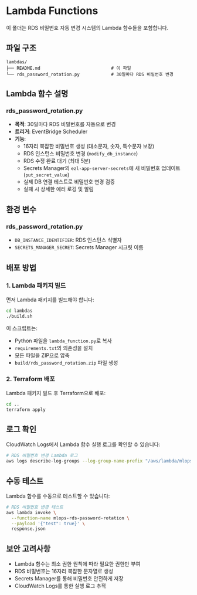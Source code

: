 # Lambda Functions

이 폴더는 RDS 비밀번호 자동 변경 시스템의 Lambda 함수들을 포함합니다.

## 파일 구조

```
lambdas/
├── README.md                           # 이 파일
└── rds_password_rotation.py            # 30일마다 RDS 비밀번호 변경
```

## Lambda 함수 설명

### rds_password_rotation.py
- **목적**: 30일마다 RDS 비밀번호를 자동으로 변경
- **트리거**: EventBridge Scheduler
- **기능**:
  - 16자리 복잡한 비밀번호 생성 (대소문자, 숫자, 특수문자 보장)
  - RDS 인스턴스 비밀번호 변경 (`modify_db_instance`)
  - RDS 수정 완료 대기 (최대 5분)
  - Secrets Manager의 `ezl-app-server-secrets`에 새 비밀번호 업데이트 (`put_secret_value`)
  - 실제 DB 연결 테스트로 비밀번호 변경 검증
  - 실패 시 상세한 에러 로깅 및 알림

## 환경 변수

### rds_password_rotation.py
- `DB_INSTANCE_IDENTIFIER`: RDS 인스턴스 식별자
- `SECRETS_MANAGER_SECRET`: Secrets Manager 시크릿 이름

## 배포 방법

### 1. Lambda 패키지 빌드
먼저 Lambda 패키지를 빌드해야 합니다:

```bash
cd lambdas
./build.sh
```

이 스크립트는:
- Python 파일을 `lambda_function.py`로 복사
- `requirements.txt`의 의존성을 설치
- 모든 파일을 ZIP으로 압축
- `build/rds_password_rotation.zip` 파일 생성

### 2. Terraform 배포
Lambda 패키지 빌드 후 Terraform으로 배포:

```bash
cd ..
terraform apply
```

## 로그 확인

CloudWatch Logs에서 Lambda 함수 실행 로그를 확인할 수 있습니다:

```bash
# RDS 비밀번호 변경 Lambda 로그
aws logs describe-log-groups --log-group-name-prefix "/aws/lambda/mlops-rds-password-rotation"
```

## 수동 테스트

Lambda 함수를 수동으로 테스트할 수 있습니다:

```bash
# RDS 비밀번호 변경 테스트
aws lambda invoke \
  --function-name mlops-rds-password-rotation \
  --payload '{"test": true}' \
  response.json
```

## 보안 고려사항

- Lambda 함수는 최소 권한 원칙에 따라 필요한 권한만 부여
- RDS 비밀번호는 16자리 복잡한 문자열로 생성
- Secrets Manager를 통해 비밀번호 안전하게 저장
- CloudWatch Logs를 통한 실행 로그 추적
